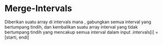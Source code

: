 # Merge-Intervals
Diberikan suatu array di intervals mana , gabungkan semua interval yang bertumpang tindih, dan kembalikan suatu array interval yang tidak bertumpang tindih yang mencakup semua interval dalam input .intervals[i] = [starti, endi]
